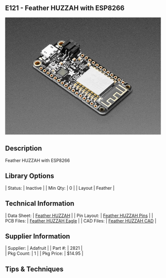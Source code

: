 ## E121 - Feather HUZZAH with ESP8266

![image](CAD/E121/image.png)

## Description    

Feather HUZZAH with ESP8266

## Library Options

| Status: | Inactive |
| Min Qty: | 0 |
| Layout | Feather | 

## Technical Information

| Data Sheet: | [Feather HUZZAH](https://learn.adafruit.com/adafruit-feather-huzzah-esp8266/downloads) |
| Pin Layout: | [Feather HUZZAH Pins](https://learn.adafruit.com/adafruit-feather-huzzah-esp8266/pinouts) |
| PCB Files: | [Feather HUZZAH Eagle](https://github.com/adafruit/Adafruit-Feather-ESP8266-HUZZAH-PCB)  |
| CAD Files: | [Feather HUZZAH CAD](https://github.com/adafruit/Adafruit_CAD_Parts/tree/master/2821%20Feather%20HUZZAH%20ESP8266) |

## Supplier Information

| Supplier: | Adafruit |
| Part #: | 2821 |         
| Pkg Count: | 1 |
| Pkg Price: | $14.95 |

## Tips & Techniques

